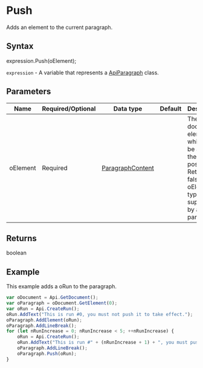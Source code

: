 # Push

Adds an element to the current paragraph.

## Syntax

expression.Push(oElement);

`expression` - A variable that represents a [ApiParagraph](../ApiParagraph.md) class.

## Parameters

| **Name** | **Required/Optional** | **Data type** | **Default** | **Description** |
| ------------- | ------------- | ------------- | ------------- | ------------- |
| oElement | Required | [ParagraphContent](../../Enumeration/ParagraphContent.md) |  | The document element which will be added at the current position. Returns false if the oElement type is not supported by a paragraph. |

## Returns

boolean

## Example

This example adds a oRun to the paragraph.

```javascript
var oDocument = Api.GetDocument();
var oParagraph = oDocument.GetElement(0);
var oRun = Api.CreateRun();
oRun.AddText("This is run #0, you must not push it to take effect.");
oParagraph.AddElement(oRun);
oParagraph.AddLineBreak();
for (let nRunIncrease = 0; nRunIncrease < 5; ++nRunIncrease) {
	oRun = Api.CreateRun();
	oRun.AddText("This is run #" + (nRunIncrease + 1) + ", you must push it to take effect.");
	oParagraph.AddLineBreak();
	oParagraph.Push(oRun);
}
```
